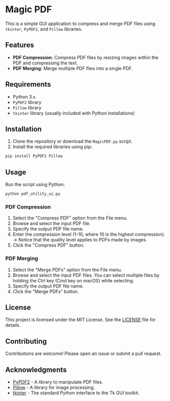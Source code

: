 # Magic PDF

This is a simple GUI application to compress and merge PDF files using `tkinter`, `PyPDF2`, and `Pillow` libraries.

## Features

- **PDF Compression**: Compress PDF files by resizing images within the PDF and compressing the text.
- **PDF Merging**: Merge multiple PDF files into a single PDF.

## Requirements

- Python 3.x
- `PyPDF2` library
- `Pillow` library
- `tkinter` library (usually included with Python installations)

## Installation

1. Clone the repository or download the `MagicPDF.py` script.
2. Install the required libraries using pip:

```bash
pip install PyPDF2 Pillow
```

## Usage

Run the script using Python:

```bash
python pdf_utility_ui.py
```

### PDF Compression

1. Select the "Compress PDF" option from the File menu.
2. Browse and select the input PDF file.
3. Specify the output PDF file name.
4. Enter the compression level (1-10, where 10 is the highest compression). -> Notice that the quality level applies to PDFs made by images.
5. Click the "Compress PDF" button.

### PDF Merging

1. Select the "Merge PDFs" option from the File menu.
2. Browse and select the input PDF files. You can select multiple files by holding the Ctrl key (Cmd key on macOS) while selecting.
3. Specify the output PDF file name.
4. Click the "Merge PDFs" button.

## License

This project is licensed under the MIT License. See the [LICENSE](LICENSE) file for details.

## Contributing

Contributions are welcome! Please open an issue or submit a pull request.

## Acknowledgments

- [PyPDF2](https://pypi.org/project/PyPDF2/) - A library to manipulate PDF files.
- [Pillow](https://pypi.org/project/Pillow/) - A library for image processing.
- [tkinter](https://docs.python.org/3/library/tkinter.html) - The standard Python interface to the Tk GUI toolkit.
